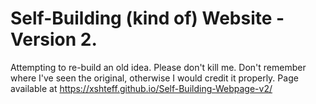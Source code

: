 # Self-Building (kind of) Website - Version 2.
Attempting to re-build an old idea. Please don't kill me. Don't remember where I've seen the original, otherwise I would credit it properly. 
Page available at https://xshteff.github.io/Self-Building-Webpage-v2/
